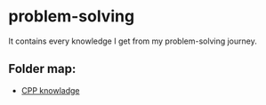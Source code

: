 # problem-solving
It contains every knowledge I get from my problem-solving journey.

## Folder map:
- [CPP knowladge](./cpp/directions.md)